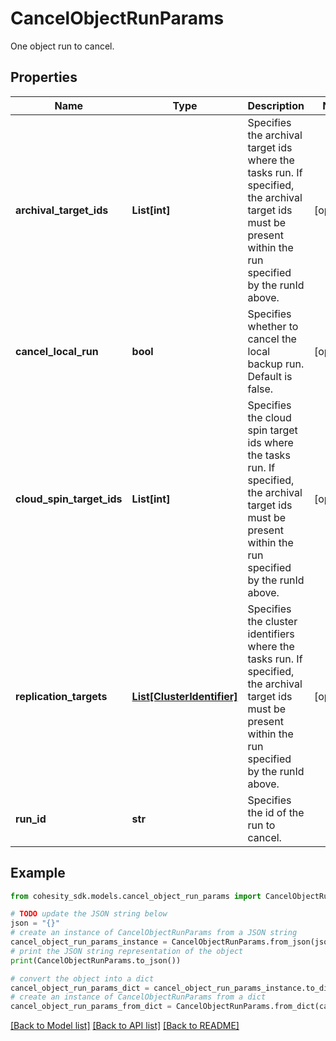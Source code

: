 # CancelObjectRunParams

One object run to cancel.

## Properties

Name | Type | Description | Notes
------------ | ------------- | ------------- | -------------
**archival_target_ids** | **List[int]** | Specifies the archival target ids where the tasks run. If specified, the archival target ids must be present within the run specified by the runId above. | [optional] 
**cancel_local_run** | **bool** | Specifies whether to cancel the local backup run. Default is false. | [optional] 
**cloud_spin_target_ids** | **List[int]** | Specifies the cloud spin target ids where the tasks run. If specified, the archival target ids must be present within the run specified by the runId above. | [optional] 
**replication_targets** | [**List[ClusterIdentifier]**](ClusterIdentifier.md) | Specifies the cluster identifiers where the tasks run. If specified, the archival target ids must be present within the run specified by the runId above. | [optional] 
**run_id** | **str** | Specifies the id of the run to cancel. | 

## Example

```python
from cohesity_sdk.models.cancel_object_run_params import CancelObjectRunParams

# TODO update the JSON string below
json = "{}"
# create an instance of CancelObjectRunParams from a JSON string
cancel_object_run_params_instance = CancelObjectRunParams.from_json(json)
# print the JSON string representation of the object
print(CancelObjectRunParams.to_json())

# convert the object into a dict
cancel_object_run_params_dict = cancel_object_run_params_instance.to_dict()
# create an instance of CancelObjectRunParams from a dict
cancel_object_run_params_from_dict = CancelObjectRunParams.from_dict(cancel_object_run_params_dict)
```
[[Back to Model list]](../README.md#documentation-for-models) [[Back to API list]](../README.md#documentation-for-api-endpoints) [[Back to README]](../README.md)


